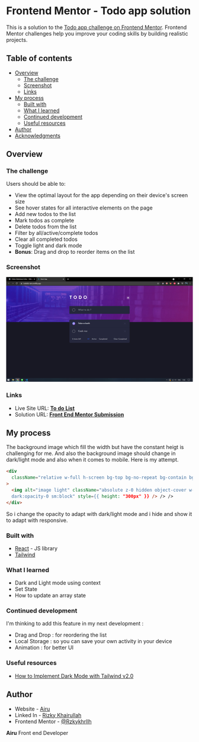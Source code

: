 # Frontend Mentor - Todo app solution

This is a solution to the [Todo app challenge on Frontend Mentor](https://www.frontendmentor.io/challenges/todo-app-Su1_KokOW). Frontend Mentor challenges help you improve your coding skills by building realistic projects.

## Table of contents

- [Overview](#overview)
  - [The challenge](#the-challenge)
  - [Screenshot](#screenshot)
  - [Links](#links)
- [My process](#my-process)
  - [Built with](#built-with)
  - [What I learned](#what-i-learned)
  - [Continued development](#continued-development)
  - [Useful resources](#useful-resources)
- [Author](#author)
- [Acknowledgments](#acknowledgments)

## Overview

### The challenge

Users should be able to:

- View the optimal layout for the app depending on their device's screen size
- See hover states for all interactive elements on the page
- Add new todos to the list
- Mark todos as complete
- Delete todos from the list
- Filter by all/active/complete todos
- Clear all completed todos
- Toggle light and dark mode
- **Bonus**: Drag and drop to reorder items on the list

### Screenshot

![Dark Mode Preview](./ss/darkmode.png)

### Links

- Live Site URL: **[To do List](https://todolist-airu.netlify.app/)**
- Solution URL: **[Front End Mentor Submission](https://www.frontendmentor.io/solutions/to-do-list-using-reactjs-and-tailwind-vLIeTpo3N)**

## My process

The background image which fill the width but have the constant heigt is challenging for me. And also the background image should change in dark/light mode and also when it comes to mobile. Here is my attempt.

```html
<div
  className="relative w-full h-screen bg-top bg-no-repeat bg-contain bg-bg-light dark:bg-bg-dark"
>
  <img alt="image light" className="absolute z-0 hidden object-cover w-full
  dark:opacity-0 sm:block" style={{ height: "300px" }} /> /> />
</div>
```

So i change the opacity to adapt with dark/light mode and i hide and show it to adapt with responsive.

### Built with

- [React](https://reactjs.org/) - JS library
- [Tailwind](https://tailwindcss.com/)

### What I learned

- Dark and Light mode using context
- Set State
- How to update an array state

### Continued development

I'm thinking to add this feature in my next development :

- Drag and Drop : for reordering the list
- Local Storage : so you can save your own activity in your device
- Animation : for better UI

### Useful resources

- [How to Implement Dark Mode with Tailwind v2.0](https://braydoncoyer.dev/blog/how-to-implement-dark-mode-with-tailwind-2/)

## Author

- Website - [Airu](https://airu.netlify.app/)
- Linked In - [Rizky Khairullah](https://www.linkedin.com/in/airu/)
- Frontend Mentor - [@Rzkykhrllh](https://www.frontendmentor.io/profile/Rzkykhrllh)

**Airu**
Front end Developer
